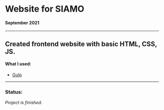# Website for SIAMO #
#### September 2021 ####
---
## Created frontend website with basic HTML, CSS, JS. ##
#### What I used: ####
- [Gulp](https://gulpjs.com/)

---
### Status: ####
 _Project is finished._

